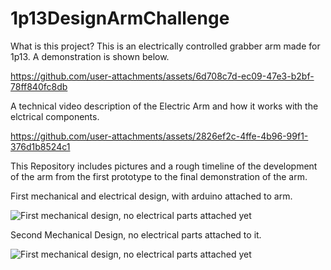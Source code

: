 # 1p13DesignArmChallenge
What is this project? This is an electrically controlled grabber arm made for 1p13. A demonstration is shown below.

https://github.com/user-attachments/assets/6d708c7d-ec09-47e3-b2bf-78ff840fc8db

A technical video description of the Electric Arm and how it works with the elctrical components. 

https://github.com/user-attachments/assets/2826ef2c-4ffe-4b96-99f1-376d1b8524c1

This Repository includes pictures and a rough timeline of the development of the arm from the first prototype to the final demonstration of the arm. 

First mechanical and electrical design, with arduino attached to arm. 

![First mechanical design, no electrical parts attached yet](https://cdn.discordapp.com/attachments/1282538236236926998/1283539983608840278/IMG_20240911_172927_123.jpg?ex=66e35d43&is=66e20bc3&hm=2aee319def829a872ee8e2da3e23bb6de5971f1d8b50f5ec265ae83107ede91e&)

Second Mechanical Design, no electrical parts attached to it.

![First mechanical design, no electrical parts attached yet](https://cdn.discordapp.com/attachments/1282538236236926998/1283540550372298822/IMG_20240911_172951_404.jpg?ex=66e35dca&is=66e20c4a&hm=543f913ec0bc45eec1343f4839345adca5433977fa0cc0476262435de82967da&)






